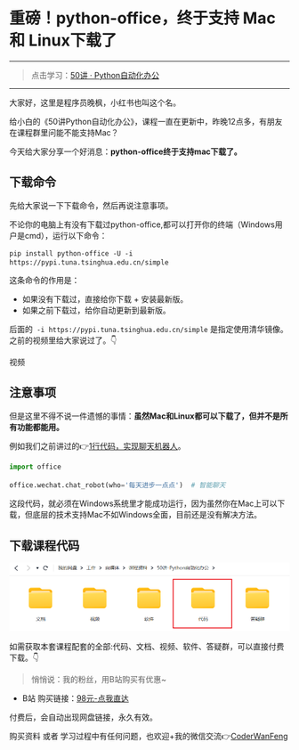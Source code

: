 # 重磅！python-office，终于支持 Mac和 Linux下载了

------
> 点击学习：[50讲 · Python自动化办公](https://mall.bilibili.com/neul-next/index.html?page=mall-up_itemDetail&noTitleBar=1&itemsId=1104200099&from=items_share&msource=items_share)
------

大家好，这里是程序员晚枫，小红书也叫这个名。

给小白的《50讲Python自动化办公》，课程一直在更新中，昨晚12点多，有朋友在课程群里问能不能支持Mac？

今天给大家分享一个好消息：**python-office终于支持mac下载了。**

## 下载命令

先给大家说一下下载命令，然后再说注意事项。

不论你的电脑上有没有下载过python-office,都可以打开你的终端（Windows用户是cmd），运行以下命令：

```shell
pip install python-office -U -i https://pypi.tuna.tsinghua.edu.cn/simple
```

这条命令的作用是：

- 如果没有下载过，直接给你下载 + 安装最新版。
- 如果之前下载过，给你自动更新到最新版。

后面的`` -i https://pypi.tuna.tsinghua.edu.cn/simple`` 是指定使用清华镜像。之前的视频里给大家说过了。👇

视频


## 注意事项

但是这里不得不说一件遗憾的事情：**虽然Mac和Linux都可以下载了，但并不是所有功能都能用。**

例如我们之前讲过的👉[1行代码，实现聊天机器人](https://mp.weixin.qq.com/s/Pn3DtGEYkRdYF7fnDuLslQ)。

```python
import office

office.wechat.chat_robot(who='每天进步一点点')  # 智能聊天
```

这段代码，就必须在Windows系统里才能成功运行，因为虽然你在Mac上可以下载，但底层的技术支持Mac不如Windows全面，目前还是没有解决方法。

## 下载课程代码

![](../imgs/common/code.png)


如需获取本套课程配套的全部:代码、文档、视频、软件、答疑群，可以直接付费下载。👇

> 悄悄说：我的粉丝，用B站购买有优惠~


- B站 购买链接：[98元-点我直达](https://mall.bilibili.com/neul-next/index.html?page=mall-up_itemDetail&noTitleBar=1&itemsId=1104200099&from=items_share&msource=items_share)

付费后，会自动出现网盘链接，永久有效。

购买资料 或者 学习过程中有任何问题，也欢迎+我的微信交流👉[CoderWanFeng](https://mp.weixin.qq.com/s/8x7c9qiAneTsDJq9JnWLgA)